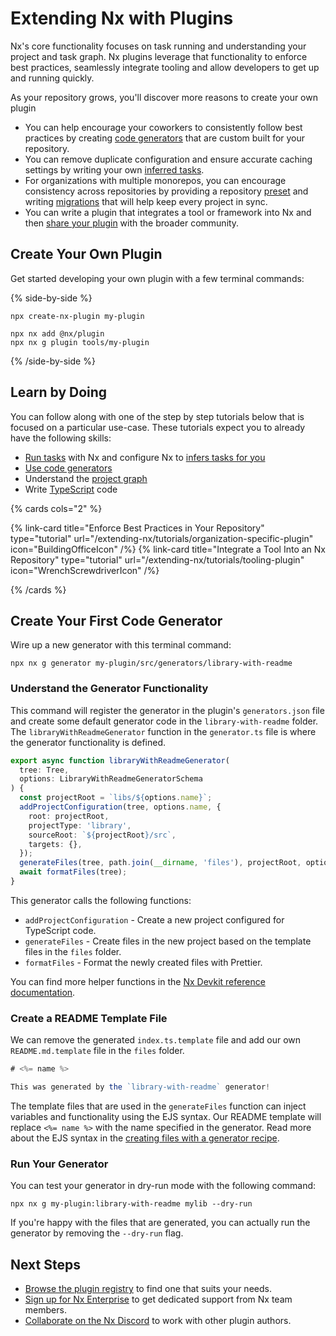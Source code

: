 # Extending Nx with Plugins

Nx's core functionality focuses on task running and understanding your project and task graph. Nx plugins leverage that functionality to enforce best practices, seamlessly integrate tooling and allow developers to get up and running quickly.

As your repository grows, you'll discover more reasons to create your own plugin

- You can help encourage your coworkers to consistently follow best practices by creating [code generators](/features/generate-code) that are custom built for your repository.
- You can remove duplicate configuration and ensure accurate caching settings by writing your own [inferred tasks](/concepts/inferred-tasks).
- For organizations with multiple monorepos, you can encourage consistency across repositories by providing a repository [preset](/extending-nx/recipes/create-preset) and writing [migrations](/extending-nx/recipes/migration-generators) that will help keep every project in sync.
- You can write a plugin that integrates a tool or framework into Nx and then [share your plugin](/extending-nx/recipes/publish-plugin) with the broader community.

## Create Your Own Plugin

Get started developing your own plugin with a few terminal commands:

{% side-by-side %}

```shell {% title="Create a plugin in a new workspace" %}
npx create-nx-plugin my-plugin
```

```shell {% title="Add a plugin to an existing workspace" %}
npx nx add @nx/plugin
npx nx g plugin tools/my-plugin
```

{% /side-by-side %}

## Learn by Doing

You can follow along with one of the step by step tutorials below that is focused on a particular use-case. These tutorials expect you to already have the following skills:

- [Run tasks](/features/run-tasks) with Nx and configure Nx to [infers tasks for you](/concepts/inferred-tasks)
- [Use code generators](/features/generate-code)
- Understand the [project graph](/features/explore-graph)
- Write [TypeScript](https://www.typescriptlang.org/) code

{% cards cols="2" %}

{% link-card title="Enforce Best Practices in Your Repository" type="tutorial" url="/extending-nx/tutorials/organization-specific-plugin" icon="BuildingOfficeIcon" /%}
{% link-card title="Integrate a Tool Into an Nx Repository" type="tutorial" url="/extending-nx/tutorials/tooling-plugin" icon="WrenchScrewdriverIcon" /%}

{% /cards %}

## Create Your First Code Generator

Wire up a new generator with this terminal command:

```shell
npx nx g generator my-plugin/src/generators/library-with-readme
```

### Understand the Generator Functionality

This command will register the generator in the plugin's `generators.json` file and create some default generator code in the `library-with-readme` folder. The `libraryWithReadmeGenerator` function in the `generator.ts` file is where the generator functionality is defined.

```typescript {% fileName="my-plugin/src/generators/library-with-readme/generator.ts" %}
export async function libraryWithReadmeGenerator(
  tree: Tree,
  options: LibraryWithReadmeGeneratorSchema
) {
  const projectRoot = `libs/${options.name}`;
  addProjectConfiguration(tree, options.name, {
    root: projectRoot,
    projectType: 'library',
    sourceRoot: `${projectRoot}/src`,
    targets: {},
  });
  generateFiles(tree, path.join(__dirname, 'files'), projectRoot, options);
  await formatFiles(tree);
}
```

This generator calls the following functions:

- `addProjectConfiguration` - Create a new project configured for TypeScript code.
- `generateFiles` - Create files in the new project based on the template files in the `files` folder.
- `formatFiles` - Format the newly created files with Prettier.

You can find more helper functions in the [Nx Devkit reference documentation](/nx-api/devkit/documents/nx_devkit).

### Create a README Template File

We can remove the generated `index.ts.template` file and add our own `README.md.template` file in the `files` folder.

```typescript {% fileName="my-plugin/src/generators/library-with-readme/files/README.md.template" %}
# <%= name %>

This was generated by the `library-with-readme` generator!
```

The template files that are used in the `generateFiles` function can inject variables and functionality using the EJS syntax. Our README template will replace `<%= name %>` with the name specified in the generator. Read more about the EJS syntax in the [creating files with a generator recipe](/extending-nx/recipes/creating-files).

### Run Your Generator

You can test your generator in dry-run mode with the following command:

```shell
npx nx g my-plugin:library-with-readme mylib --dry-run
```

If you're happy with the files that are generated, you can actually run the generator by removing the `--dry-run` flag.

## Next Steps

- [Browse the plugin registry](/plugin-registry) to find one that suits your needs.
- [Sign up for Nx Enterprise](/enterprise) to get dedicated support from Nx team members.
- [Collaborate on the Nx Discord](https://go.nx.dev/community) to work with other plugin authors.
